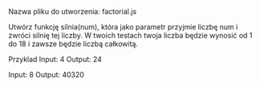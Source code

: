 Nazwa pliku do utworzenia: factorial.js

Utwórz funkcję silnia(num), która jako parametr przyjmie liczbę num i zwróci silnię tej liczby. W twoich testach twoja liczba będzie wynosić od 1 do 18 i zawsze będzie liczbą całkowitą.

Przyklad
Input: 4
Output: 24

Input: 8
Output: 40320

